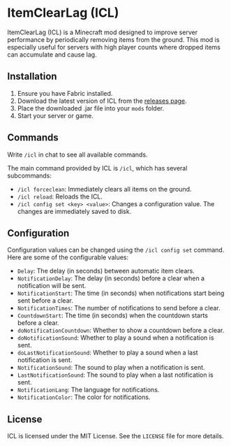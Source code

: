 # ItemClearLag (ICL)

ItemClearLag (ICL) is a Minecraft mod designed to improve server performance by periodically removing items from the ground. This mod is especially useful for servers with high player counts where dropped items can accumulate and cause lag.

## Installation

1. Ensure you have Fabric installed.
2. Download the latest version of ICL from the [releases page](https://github.com/VeiTrr/ItemClearLag-ICL/releases).
3. Place the downloaded .jar file into your `mods` folder.
4. Start your server or game.

## Commands

Write `/icl` in chat to see all available commands.

The main command provided by ICL is `/icl`, which has several subcommands:

- `/icl forceclean`: Immediately clears all items on the ground.
- `/icl reload`: Reloads the ICL.
- `/icl config set <key> <value>`: Changes a configuration value. The changes are immediately saved to disk.

## Configuration

Configuration values can be changed using the `/icl config set` command. Here are some of the configurable values:

- `Delay`: The delay (in seconds) between automatic item clears.
- `NotificationDelay`: The delay (in seconds) before a clear when a notification will be sent.
- `NotificationStart`: The time (in seconds) when notifications start being sent before a clear.
- `NotificationTimes`: The number of notifications to send before a clear.
- `CountdownStart`: The time (in seconds) when the countdown starts before a clear.
- `doNotificationCountdown`: Whether to show a countdown before a clear.
- `doNotificationSound`: Whether to play a sound when a notification is sent.
- `doLastNotificationSound`: Whether to play a sound when a last notification is sent.
- `NotificationSound`: The sound to play when a notification is sent.
- `LastNotificationSound`: The sound to play when a last notification is sent.
- `NotificationLang`: The language for notifications.
- `NotificationColor`: The color for notifications.

## License

ICL is licensed under the MIT License. See the `LICENSE` file for more details.
